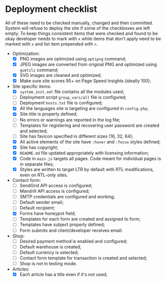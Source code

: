 # Deployment checklist

All of these need to be checked manually, changed and then committed. System will refuse to deploy the site if some of the checkboxes are left empty. To keep things consistent items that were checked and found to be okay developer needs to mark with `x` while items that don't apply need to be marked with `x` and list item prepended with `>`.

- Optimization:
	- [x] PNG images are optimized using `optipng` command;
	- [x] JPEG images are converted from original PNG and optimized using `guetzli` command;
	- [x] SVG images are cleaned and optimized;
	- [x] Make sure site scores 95+ on Page Speed Insights (ideally 100);
- Site specific items:
	- [x] `system_init.xml` file contains all the modules used;
	- [ ] Deployment script `group_vars/all` file is configured;
	- [ ] Deployment `hosts.txt` file is configured;
	- [x] All the languages site is targeting are configured in `config.php`;
	- [x] Site title is properly defined;
	- [ ] No errors or warnings are reported in the log file;
	- [ ] Templates for registering and recovering user password are created and selected;
	- [ ] Site has favicon specified in different sizes (16, 32, 64);
	- [x] All active elements of the site have `:hover` and `:focus` styles defined;
	- [x] Site has copyright;
	- [x] `README.md` file updated appropriately with licensing information;
	- [x] Code in `main.js` targets all pages. Code meant for individual pages is in separate files;
	- [x] Styles are written to target LTR by default with RTL modifications, even on RTL-only sites.
- Contact form:
	- [ ] SendGrid API access is configured;
	- [ ] Mandrill API access is configured;
	- [ ] SMTP credentials are configured and working;
	- [ ] Default sender email;
	- [ ] Default recipient;
	- [x] Forms have honeypot field;
	- [ ] Templates for each form are created and assigned to form;
	- [ ] Templates have subject properly defined;
	- [ ] Form submits and client/developer receives email.
- Shop:
	- [ ] Desired payment method is enabled and configured;
	- [ ] Default warehouse is created;
	- [ ] Default currency is selected;
	- [ ] Contact form template for transaction is created and selected;
	- [ ] Shop is not in testing mode.
- Articles:
	- [x] Each article has a title even if it's not used;
